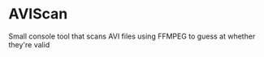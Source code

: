 AVIScan
=======

Small console tool that scans AVI files using FFMPEG to guess at whether they're valid
